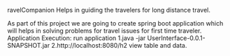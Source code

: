 ravelCompanion
Helps in guiding the travelers for long distance travel.

As part of this project we are going to create spring boot application which will helps in solving problems for travel issues for first time traveler. Application Execution: run application 1.java -jar UserInterface-0.0.1-SNAPSHOT.jar 2.http://localhost:8080/h2 view table and data.